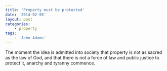 ```yaml
---
title: 'Property must be protected'
date: '2014-02-05'
layout: post
categories:
    - property
tags:
    - 'John Adams'
---
```


The moment the idea is admitted into society that property is not as sacred as the law of God, and that there is not a force of law and public justice to protect it, anarchy and tyranny commence.